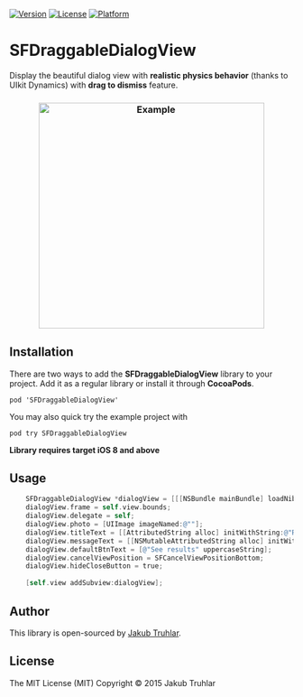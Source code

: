 [![Version](https://img.shields.io/cocoapods/v/SFDraggableDialogView.svg)](http://cocoapods.org/pods/SFDraggableDialogView)
[![License](https://img.shields.io/cocoapods/l/SFDraggableDialogView.svg)](http://cocoapods.org/pods/SFDraggableDialogView)
[![Platform](https://img.shields.io/cocoapods/p/SFDraggableDialogView.svg)](http://cocoapods.org/pods/SFDraggableDialogView)

# SFDraggableDialogView
Display the beautiful dialog view with **realistic physics behavior** (thanks to UIkit Dynamics) with **drag to dismiss** feature.

<h3 align="center">
  <img src="https://github.com/kubatru/SFDraggableDialogView/blob/master/Screens/example.gif" alt="Example" height="400"/>
</h3>

## Installation
There are two ways to add the **SFDraggableDialogView** library to your project. Add it as a regular library or install it through **CocoaPods**.

`pod 'SFDraggableDialogView'`

You may also quick try the example project with

`pod try SFDraggableDialogView`

**Library requires target iOS 8 and above**

## Usage
```objective-c
    SFDraggableDialogView *dialogView = [[[NSBundle mainBundle] loadNibNamed:@"SFDraggableDialogView" owner:self options:nil] firstObject];
    dialogView.frame = self.view.bounds;
    dialogView.delegate = self;
    dialogView.photo = [UIImage imageNamed:@""];
    dialogView.titleText = [[AttributedString alloc] initWithString:@"Round is over"];
    dialogView.messageText = [[NSMutableAttributedString alloc] initWithString:@"You have won"];
    dialogView.defaultBtnText = [@"See results" uppercaseString];
    dialogView.cancelViewPosition = SFCancelViewPositionBottom;
    dialogView.hideCloseButton = true;
    
    [self.view addSubview:dialogView];
```

## Author
This library is open-sourced by [Jakub Truhlar](http://kubatruhlar.cz).
    
## License
The MIT License (MIT)
Copyright © 2015 Jakub Truhlar
